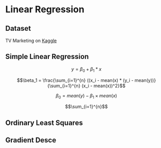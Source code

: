 # Linear Regression



## Dataset
TV Marketing on [Kaggle](https://www.kaggle.com/datasets/devzohaib/tvmarketingcsv)

## Simple Linear Regression

$$y = \beta_0 + \beta_1*x$$

$$\beta_1 = \frac{\sum_{i=1}^{n} ((x_i - mean(x) * (y_i - mean(y))}{\sum_{i=1}^{n} (x_i - mean(x))^2}$$

$$\beta_0 = mean(y) − \beta_1 × mean(x)$$

$$\sum_{i=1}^{n}$$

## Ordinary Least Squares

## Gradient Desce

